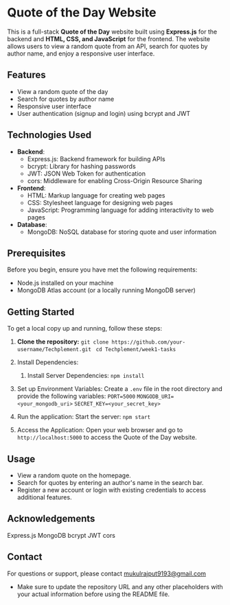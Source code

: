 
# Quote of the Day Website

This is a full-stack **Quote of the Day** website built using **Express.js** for the backend and **HTML, CSS, and JavaScript** for the frontend. The website allows users to view a random quote from an API, search for quotes by author name, and enjoy a responsive user interface.

## Features

- View a random quote of the day
- Search for quotes by author name
- Responsive user interface
- User authentication (signup and login) using bcrypt and JWT

## Technologies Used

- **Backend**: 
  - Express.js: Backend framework for building APIs
  - bcrypt: Library for hashing passwords
  - JWT: JSON Web Token for authentication
  - cors: Middleware for enabling Cross-Origin Resource Sharing
- **Frontend**: 
  - HTML: Markup language for creating web pages
  - CSS: Stylesheet language for designing web pages
  - JavaScript: Programming language for adding interactivity to web pages
- **Database**: 
  - MongoDB: NoSQL database for storing quote and user information

## Prerequisites

Before you begin, ensure you have met the following requirements:

- Node.js installed on your machine
- MongoDB Atlas account (or a locally running MongoDB server)

## Getting Started

To get a local copy up and running, follow these steps:

1. **Clone the repository:**
   ```git clone https://github.com/your-username/Techplement.git```
   ``` cd Techplement/week1-tasks```
   
2. Install Dependencies:
   1. Install Server Dependencies:
      ```npm install```

3. Set up Environment Variables:
   Create a ```.env``` file in the root directory and provide the following variables:
   ```PORT=5000```
   ```MONGODB_URI=<your_mongodb_uri>```
   ```SECRET_KEY=<your_secret_key>```

4. Run the application:
   Start the server:
   ```npm start```

5. Access the Application:
   Open your web browser and go to `http://localhost:5000` to access the Quote of the Day website.

## Usage
- View a random quote on the homepage.
- Search for quotes by entering an author's name in the search bar.
- Register a new account or login with existing credentials to access additional features.

## Acknowledgements
Express.js
MongoDB
bcrypt
JWT
cors

## Contact
For questions or support, please contact mukulrajput9193@gmail.com

- Make sure to update the repository URL and any other placeholders with your actual information before using the README file.
